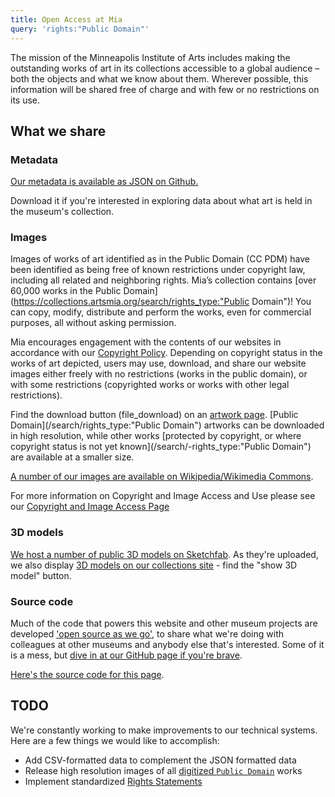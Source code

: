 ```yaml
---
title: Open Access at Mia
query: 'rights:"Public Domain"'
---
```


The mission of the Minneapolis Institute of Arts includes making the outstanding works of art in its collections accessible to a global audience – both the objects and what we know about them. Wherever possible, this information will be shared free of charge and with few or no restrictions on its use.

## What we share

### Metadata

[Our metadata is available as JSON on Github.](https://github.com/artsmia/collection)

Download it if you're interested in exploring data about what art is held in the museum's collection.

### Images

Images of works of art identified as in the Public Domain (CC PDM) have
been identified as being free of known restrictions under copyright law,
including all related and neighboring rights. Mia’s collection contains
[over 60,000 works in the Public Domain](https://collections.artsmia.org/search/rights_type:"Public
Domain")! You can copy, modify, distribute
and perform the works, even for commercial purposes, all without asking
permission. 

Mia encourages engagement with the contents of our websites in
accordance with our [Copyright
Policy](https://new.artsmia.org/copyright-and-image-access/). Depending on copyright status in
the works of art depicted, users may use, download, and share our
website images either freely with no restrictions (works in the public
domain), or with some restrictions (copyrighted works or works with
other legal restrictions).

<!-- image rights types: (`curl 'https://search.artsmia.org/*?size=1' | jq -r '.aggregations.Rights.buckets[].key' | sed 's/^/* /g'`) -->

Find the download button (<span class="material-icons">file_download</span>) on an [artwork page](https://collections.artsmia.org/art/13611). [Public Domain](/search/rights_type:"Public Domain") artworks can be downloaded in high resolution, while other works [protected by copyright, or where copyright status is not yet known](/search/-rights_type:"Public Domain") are available at a smaller size.

[A number of our images are available on Wikipedia/Wikimedia Commons](https://www.wikidata.org/wiki/Wikidata:WikiProject_sum_of_all_paintings/Collection/Minneapolis_Institute_of_Art).

For more information on Copyright and Image Access and Use please see our [Copyright and Image Access Page](https://new.artsmia.org/copyright-and-image-access/)

### 3D models

[We host a number of public 3D models on Sketchfab](https://sketchfab.com/artsmia). As they're uploaded, we also display [3D models on our collections site](https://collections.artsmia.org/search/_exists_:%22related:3dmodels%22) - find the "show 3D model" button.

### Source code

Much of the code that powers this website and other museum projects are developed ['open source as we go'](https://medium.com/barnes-foundation/rethinking-the-museum-collection-online-e3b864d8bb39#a43a), to share what we're doing with colleagues at other museums and anybody else that's interested. Some of it is a mess, but [dive in at our GitHub page if you're brave](https://github.com/artsmia).  

[Here's the source code for this page](https://github.com/artsmia/collection-info/blob/gh-pages/open-access.md).

## TODO

We're constantly working to make improvements to our technical systems. Here are a few things we would like to accomplish:

- Add CSV-formatted data to complement the JSON formatted data
- Release high resolution images of all [digitized `Public Domain`](https://collections.artsmia.org/search/rights:%22Public%20Domain%22%20image:valid) works
- Implement standardized [Rights Statements](http://rightsstatements.org/)
